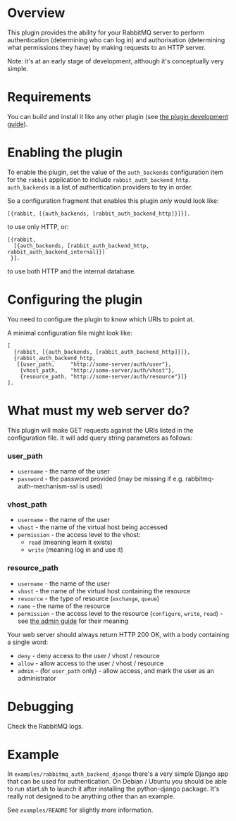 # Overview

This plugin provides the ability for your RabbitMQ server to perform
authentication (determining who can log in) and authorisation
(determining what permissions they have) by making requests to an HTTP
server.

Note: it's at an early stage of development, although it's
conceptually very simple.

# Requirements

You can build and install it like any other plugin (see
[the plugin development guide](http://www.rabbitmq.com/plugin-development.html)).

# Enabling the plugin

To enable the plugin, set the value of the `auth_backends` configuration item
for the `rabbit` application to include `rabbit_auth_backend_http`.
`auth_backends` is a list of authentication providers to try in order.

So a configuration fragment that enables this plugin *only* would look like:

    [{rabbit, [{auth_backends, [rabbit_auth_backend_http]}]}].

to use only HTTP, or:

    [{rabbit,
      [{auth_backends, [rabbit_auth_backend_http, rabbit_auth_backend_internal]}]
     }].

to use both HTTP and the internal database.

# Configuring the plugin

You need to configure the plugin to know which URIs to point at.

A minimal configuration file might look like:

    [
      {rabbit, [{auth_backends, [rabbit_auth_backend_http]}]},
      {rabbit_auth_backend_http,
       [{user_path,     "http://some-server/auth/user"},
        {vhost_path,    "http://some-server/auth/vhost"},
        {resource_path, "http://some-server/auth/resource"}]}
    ].

# What must my web server do?

This plugin will make GET requests against the URIs listed in the
configuration file. It will add query string parameters as follows:

### user_path

* `username` - the name of the user
* `password` - the password provided (may be missing if e.g. rabbitmq-auth-mechanism-ssl is used)

### vhost_path

* `username`   - the name of the user
* `vhost`      - the name of the virtual host being accessed
* `permission` - the access level to the vhost:
  * `read` (meaning learn it exists)
  * `write` (meaning log in and use it)

### resource_path

* `username`   - the name of the user
* `vhost`      - the name of the virtual host containing the resource
* `resource`   - the type of resource (`exchange`, `queue`)
* `name`       - the name of the resource
* `permission` - the access level to the resource (`configure`, `write`, `read`) - see [the admin guide](http://www.rabbitmq.com/admin-guide.html#access-control) for their meaning

Your web server should always return HTTP 200 OK, with a body
containing a single word:

* `deny`  - deny access to the user / vhost / resource
* `allow` - allow access to the user / vhost / resource
* `admin` - (for `user_path` only) - allow access, and mark the user as an administrator

# Debugging

Check the RabbitMQ logs.

# Example

In `examples/rabbitmq_auth_backend_django` there's a very simple
Django app that can be used for authentication. On Debian / Ubuntu you
should be able to run start.sh to launch it after installing the
python-django package. It's really not designed to be anything other
than an example.

See `examples/README` for slightly more information.

